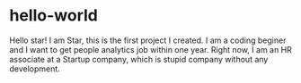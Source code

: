 # hello-world

Hello star! 
I am Star, this is the first project I created. 
I am a coding beginer and I want to get people analytics job within one year. 
Right now, I am an HR associate at a Startup company, which is stupid company without any development.
